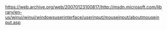 https://web.archive.org/web/20070123100817/http://msdn.microsoft.com/library/en-us/winui/winui/windowsuserinterface/userinput/mouseinput/aboutmouseinput.asp
